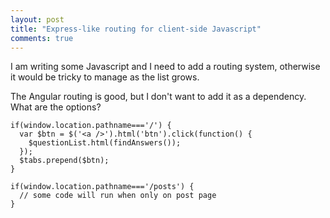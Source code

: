 ```yaml
---
layout: post
title: "Express-like routing for client-side Javascript"
comments: true
---
```


I am writing some Javascript and I need to add a routing system, otherwise it would be tricky to manage as the list grows.

The Angular routing is good, but I don't want to add it as a dependency. What are the options?

```
if(window.location.pathname==='/') {
  var $btn = $('<a />').html('btn').click(function() {
    $questionList.html(findAnswers());
  });
  $tabs.prepend($btn);
}

if(window.location.pathname==='/posts') {
  // some code will run when only on post page
}

```